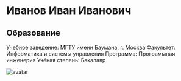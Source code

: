 # Иванов Иван Иванович
## Образование
Учебное заведение: МГТУ имени Баумана, г. Москва
Факультет: Информатика и системы управления
Программа: Программная инженерия
Учёная степень: Бакалавр

![avatar](https://flyclipart.com/thumbs/computer-programming-1096798.png)
